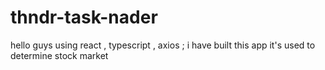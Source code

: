 # thndr-task-nader
hello guys using react , typescript , axios ; i have built this app it's used to determine stock market 
